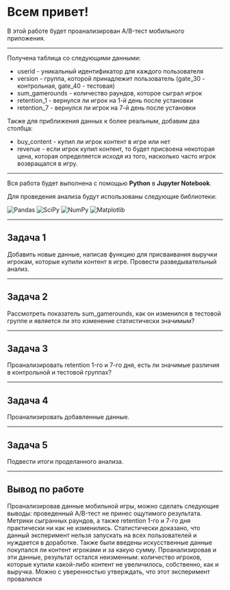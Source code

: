 # Всем привет! 
В этой работе будет проанализирован A/B-тест мобильного приложения.

<hr>

Получена таблица со следующими данными: 
- userid - уникальный идентификатор для каждого пользователя
- version - группа, которой принадлежит пользователь (gate_30 - контрольная, gate_40 - тестовая)
- sum_gamerounds - количество раундов, которое сыграл игрок
- retention_1 - вернулся ли игрок на 1-й день после установки
- retention_7 - вернулся ли игрок на 7-й день после установки

Также для приближения данных к более реальным, добавим два столбца:
- buy_content - купил ли игрок контент в игре или нет
- revenue - если игрок купил контент, то будет присвоена некоторая цена, которая определяется исходя из того, насколько часто игрок возвращался в игру.

<hr>

Вся работа будет выполнена с помощью **Python** в **Jupyter Notebook**. 

Для проведения анализа будут использованы следующие библиотеки:

![Pandas](https://img.shields.io/badge/pandas-%23150458.svg?style=for-the-badge&logo=pandas&logoColor=white)  ![SciPy](https://img.shields.io/badge/SciPy-%230C55A5.svg?style=for-the-badge&logo=scipy&logoColor=%white) 
![NumPy](https://img.shields.io/badge/numpy-%23013243.svg?style=for-the-badge&logo=numpy&logoColor=white)  ![Matplotlib](https://img.shields.io/badge/Matplotlib-%23ffffff.svg?style=for-the-badge&logo=Matplotlib&logoColor=black)

<hr>

## **Задача 1**

Добавить новые данные, написав функцию для присваивания выручки игрокам, которые купили контент в игре. Провести разведывательный анализ.

<hr>

## **Задача 2**

Рассмотреть показатель sum_gamerounds, как он изменился в тестовой группе и является ли это изменение статистически значимым?

<hr>

## **Задача 3**

Проанализировать retention 1-го и 7-го дня, есть ли значимые различия в контрольной и тестовой группах?

<hr>

## **Задача 4**

Проанализировать добавленные данные.

<hr>

## **Задача 5**

Подвести итоги проделанного анализа.

<hr>

## **Вывод по работе**

Проанализировав данные мобильной игры, можно сделать следующие выводы: проведенный A/B-тест не принес ощутимого результата. Метрики сыгранных раундов, а также retention 1-го и 7-го дня практически ни как не изменились. Статистически доказано, что данный эксперимент нельзя запускать на всех пользователей и нуждается в доработке.
Также были введены искусственные данные покупался ли контент игроками и за какую сумму. Проанализировав и эти данные, результат остался неизменным: количество игроков, которые купили какой-либо контент не увеличилось, собственно, как и выручка.
Можно с уверенностью утверждать, что этот эксперимент провалился

